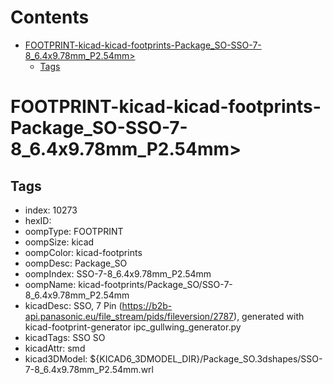 



Contents
========

* [FOOTPRINT-kicad-kicad-footprints-Package_SO-SSO-7-8_6.4x9.78mm_P2.54mm>](#footprint-kicad-kicad-footprints-package_so-sso-7-8_64x978mm_p254mm)
	* [Tags](#tags)

# FOOTPRINT-kicad-kicad-footprints-Package_SO-SSO-7-8_6.4x9.78mm_P2.54mm>

## Tags

- index: 10273
- hexID: 
- oompType: FOOTPRINT
- oompSize: kicad
- oompColor: kicad-footprints
- oompDesc: Package_SO
- oompIndex: SSO-7-8_6.4x9.78mm_P2.54mm
- oompName: kicad-footprints/Package_SO/SSO-7-8_6.4x9.78mm_P2.54mm
- kicadDesc: SSO, 7 Pin (https://b2b-api.panasonic.eu/file_stream/pids/fileversion/2787), generated with kicad-footprint-generator ipc_gullwing_generator.py
- kicadTags: SSO SO
- kicadAttr: smd
- kicad3DModel: ${KICAD6_3DMODEL_DIR}/Package_SO.3dshapes/SSO-7-8_6.4x9.78mm_P2.54mm.wrl
